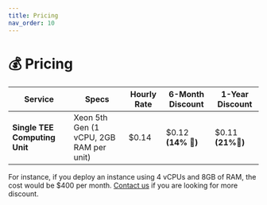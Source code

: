 ```yaml
---
title: Pricing
nav_order: 10
---
```


# 💰 Pricing

| **Service** | **Specs** | **Hourly Rate** | **6-Month Discount** | **1-Year Discount** |
| --- | --- | --- | --- | --- |
| **Single TEE Computing Unit** | Xeon 5th Gen (1 vCPU, 2GB RAM per unit) | $0.14 | $0.12 **(14% 🔻)** | $0.11 **(21%🔻)** |

For instance, if you deploy an instance using 4 vCPUs and 8GB of RAM, the cost would be $400 per month. [Contact us](https://calendar.app.google/MhCJ6jTNuk3tomcH6) if you are looking for more discount.